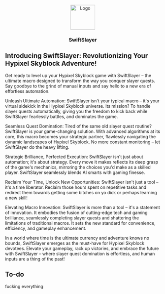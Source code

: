 <br/>
<div align="center">
  <a href="https://github.com/Macro-HQ/SwiftSlayer">
    <img src="https://cdn.discordapp.com/attachments/1133774789388013651/1144324591620198461/scythe.png" alt="Logo" width="80" height="80">
  </a>

<h3 align="center">SwiftSlayer</h3>
  </p>
</div>

## Introducing SwiftSlayer: Revolutionizing Your Hypixel Skyblock Adventure!

Get ready to level up your Hypixel Skyblock game with SwiftSlayer – the ultimate macro designed to transform the way you conquer slayer quests. Say goodbye to the grind of manual inputs and say hello to a new era of effortless automation.

Unleash Ultimate Automation:
SwiftSlayer isn't your typical macro – it's your virtual sidekick in the Hypixel Skyblock universe. Its mission? To handle slayer quests automatically, giving you the freedom to kick back while SwiftSlayer fearlessly battles, and dominates the game.

Seamless Quest Domination:
Tired of the same old slayer quest routine? SwiftSlayer is your game-changing solution. With advanced algorithms at its core, this macro becomes your strategic partner, flawlessly navigating the dynamic landscapes of Hypixel Skyblock. No more constant monitoring – let SwiftSlayer do the heavy lifting.

Strategic Brilliance, Perfected Execution:
SwiftSlayer isn't just about automation; it's about strategy. Every move it makes reflects its deep grasp of the game's mechanics, mirroring the choices you'd make as a skilled player. SwiftSlayer seamlessly blends AI smarts with gaming finesse.

Reclaim Your Time, Unlock New Opportunities:
SwiftSlayer isn't just a tool – it's a time liberator. Reclaim those hours spent on repetitive tasks and redirect them towards getting some bitches on yo dick or perhaps learning a new skill!

Elevating Macro Innovation:
SwiftSlayer is more than a tool – it's a statement of innovation. It embodies the fusion of cutting-edge tech and gaming brilliance, seamlessly completing slayer quests and shattering the limitations of traditional macros. It sets the new standard for convenience, efficiency, and gameplay enhancement.

In a world where time is the ultimate currency and adventure knows no bounds, SwiftSlayer emerges as the must-have for Hypixel Skyblock devotees. Elevate your gameplay, rack up victories, and embrace the future with SwiftSlayer – where slayer quest domination is effortless, and human inputs are a thing of the past!


## To-do
fucking everything
